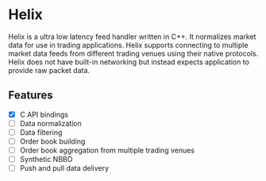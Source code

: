 # Helix

Helix is a ultra low latency feed handler written in C++. It normalizes market
data for use in trading applications. Helix supports connecting to multiple
market data feeds from different trading venues using their native protocols.
Helix does not have built-in networking but instead expects application to
provide raw packet data.

## Features

* [x] C API bindings
* [ ] Data normalization
* [ ] Data filtering
* [ ] Order book building
* [ ] Order book aggregation from multiple trading venues
* [ ] Synthetic NBBO
* [ ] Push and pull data delivery
